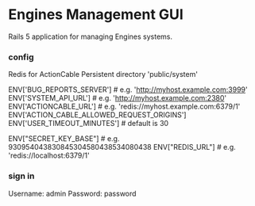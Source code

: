 # Engines Management GUI

Rails 5 application for managing Engines systems.

### config
Redis for ActionCable
Persistent directory 'public/system'

ENV['BUG_REPORTS_SERVER'] # e.g. 'http://myhost.example.com:3999'
ENV['SYSTEM_API_URL'] # e.g. 'http://myhost.example.com:2380'
ENV['ACTIONCABLE_URL'] # e.g. 'redis://myhost.example.com:6379/1'
ENV['ACTION_CABLE_ALLOWED_REQUEST_ORIGINS']
ENV['USER_TIMEOUT_MINUTES'] # default is 30

ENV["SECRET_KEY_BASE"] # e.g. 930954043830845304580438534080438
ENV["REDIS_URL"] # e.g. 'redis://localhost:6379/1'

### sign in
Username: admin
Password: password

